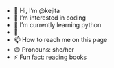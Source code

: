 - 👋 Hi, I’m @kejita
- 👀 I’m interested in coding
- 🌱 I’m currently learning python
- 💞️ 
- 📫 How to reach me on this page
- 😄 Pronouns: she/her
- ⚡ Fun fact: reading books

<!---
kejita/kejita is a ✨ special ✨ repository because its `README.md` (this file) appears on your GitHub profile.
You can click the Preview link to take a look at your changes.
--->
